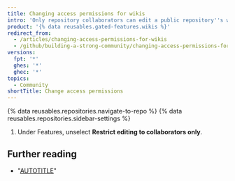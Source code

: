 ```yaml
---
title: Changing access permissions for wikis
intro: 'Only repository collaborators can edit a public repository''s wiki by default, but you can allow anyone with an account on {% data variables.location.product_location %} to edit your wiki.'
product: '{% data reusables.gated-features.wikis %}'
redirect_from:
  - /articles/changing-access-permissions-for-wikis
  - /github/building-a-strong-community/changing-access-permissions-for-wikis
versions:
  fpt: '*'
  ghes: '*'
  ghec: '*'
topics:
  - Community
shortTitle: Change access permissions
---
```


{% data reusables.repositories.navigate-to-repo %}
{% data reusables.repositories.sidebar-settings %}
1. Under Features, unselect **Restrict editing to collaborators only**.

## Further reading

- "[AUTOTITLE](/communities/documenting-your-project-with-wikis/disabling-wikis)"
